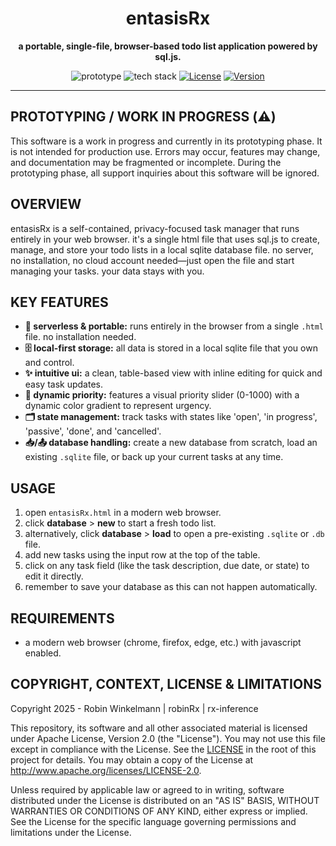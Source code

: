 <!-- PURPOSE: documentation for the entasisrx project. -->
<div align="center">

  <h1>entasisRx</h1>
  <p>
    <b>a portable, single-file, browser-based todo list application powered by sql.js.</b>
  </p>
  
  <p>
    <img src="https://img.shields.io/badge/Prototype / Work in Progress-crimson" alt="prototype">
    <img src="https://img.shields.io/badge/Tech-HTML_/_JS_/_sql.js-blueviolet" alt="tech stack">
    <a href="https://github.com/rx-inference/fragmentsFx/blob/main/LICENSE"><img src="https://img.shields.io/badge/License-Apache_2.0-blue.svg" alt="License"></a>
    <a href="#"><img src="https://img.shields.io/badge/Version-v0.3.1-brightgreen" alt="Version"></a>
  </p>


</div>

---

## PROTOTYPING / WORK IN PROGRESS (⚠️)

This software is a work in progress and currently in its prototyping phase. It is not intended for production use. Errors may occur, features may change, and documentation may be fragmented or incomplete. During the prototyping phase, all support inquiries about this software will be ignored.

## OVERVIEW

entasisRx is a self-contained, privacy-focused task manager that runs entirely in your web browser. it's a single html file that uses sql.js to create, manage, and store your todo lists in a local sqlite database file. no server, no installation, no cloud account needed—just open the file and start managing your tasks. your data stays with you.

## KEY FEATURES

- **🔧 serverless & portable:** runs entirely in the browser from a single `.html` file. no installation needed.
- **🗄️ local-first storage:** all data is stored in a local sqlite file that you own and control.
- **✨ intuitive ui:** a clean, table-based view with inline editing for quick and easy task updates.
- **🚦 dynamic priority:** features a visual priority slider (0-1000) with a dynamic color gradient to represent urgency.
- **🗂️ state management:** track tasks with states like 'open', 'in progress', 'passive', 'done', and 'cancelled'.
- **📥/📤 database handling:** create a new database from scratch, load an existing `.sqlite` file, or back up your current tasks at any time.

## USAGE

1. open `entasisRx.html` in a modern web browser.
2. click **database** > **new** to start a fresh todo list.
3. alternatively, click **database** > **load** to open a pre-existing `.sqlite` or `.db` file.
4. add new tasks using the input row at the top of the table.
5. click on any task field (like the task description, due date, or state) to edit it directly.
6. remember to save your database as this can not happen automatically.

## REQUIREMENTS

- a modern web browser (chrome, firefox, edge, etc.) with javascript enabled.

## COPYRIGHT, CONTEXT, LICENSE & LIMITATIONS

Copyright 2025 - Robin Winkelmann | robinRx | rx-inference

This repository, its software and all other associated material is licensed under Apache License, Version 2.0 (the "License").
You may not use this file except in compliance with the License.
See the [LICENSE](https://github.com/rx-inference/entasisRx_Geode/blob/main/LICENSE) in the root of this project for details.
You may obtain a copy of the License at http://www.apache.org/licenses/LICENSE-2.0.

Unless required by applicable law or agreed to in writing, software
distributed under the License is distributed on an "AS IS" BASIS,
WITHOUT WARRANTIES OR CONDITIONS OF ANY KIND, either express or implied.
See the License for the specific language governing permissions and
limitations under the License.